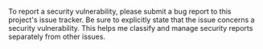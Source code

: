 <!-- markdownlint-disable -->
To report a security vulnerability, please submit a bug report to this project's issue tracker. Be sure to explicitly state that the issue concerns a security vulnerability. This helps me classify and manage security reports separately from other issues.
